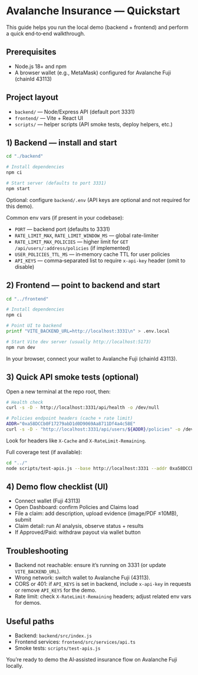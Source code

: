 # Avalanche Insurance — Quickstart

This guide helps you run the local demo (backend + frontend) and perform a quick end‑to‑end walkthrough.

## Prerequisites
- Node.js 18+ and npm
- A browser wallet (e.g., MetaMask) configured for Avalanche Fuji (chainId 43113)

## Project layout
- `backend/` — Node/Express API (default port 3331)
- `frontend/` — Vite + React UI
- `scripts/` — helper scripts (API smoke tests, deploy helpers, etc.)

## 1) Backend — install and start
```bash
cd "./backend"

# Install dependencies
npm ci

# Start server (defaults to port 3331)
npm start
```
Optional: configure `backend/.env` (API keys are optional and not required for this demo).

Common env vars (if present in your codebase):
- `PORT` — backend port (defaults to 3331)
- `RATE_LIMIT_MAX`, `RATE_LIMIT_WINDOW_MS` — global rate-limiter
- `RATE_LIMIT_MAX_POLICIES` — higher limit for `GET /api/users/:address/policies` (if implemented)
- `USER_POLICIES_TTL_MS` — in‑memory cache TTL for user policies
- `API_KEYS` — comma‑separated list to require `x-api-key` header (omit to disable)

## 2) Frontend — point to backend and start
```bash
cd "../frontend"

# Install dependencies
npm ci

# Point UI to backend
printf "VITE_BACKEND_URL=http://localhost:3331\n" > .env.local

# Start Vite dev server (usually http://localhost:5173)
npm run dev
```
In your browser, connect your wallet to Avalanche Fuji (chainId 43113).

## 3) Quick API smoke tests (optional)
Open a new terminal at the repo root, then:
```bash
# Health check
curl -s -D - http://localhost:3331/api/health -o /dev/null

# Policies endpoint headers (cache + rate limit)
ADDR="0xa58DCCb0F17279abD1d0D9069Aa8711Df4a4c58E"
curl -s -D - "http://localhost:3331/api/users/${ADDR}/policies" -o /dev/null
```
Look for headers like `X-Cache` and `X-RateLimit-Remaining`.

Full coverage test (if available):
```bash
cd "../"
node scripts/test-apis.js --base http://localhost:3331 --addr 0xa58DCCb0F17279abD1d0D9069Aa8711Df4a4c58E
```

## 4) Demo flow checklist (UI)
- Connect wallet (Fuji 43113)
- Open Dashboard: confirm Policies and Claims load
- File a claim: add description, upload evidence (image/PDF ≤10MB), submit
- Claim detail: run AI analysis, observe status + results
- If Approved/Paid: withdraw payout via wallet button

## Troubleshooting
- Backend not reachable: ensure it’s running on 3331 (or update `VITE_BACKEND_URL`).
- Wrong network: switch wallet to Avalanche Fuji (43113).
- CORS or 401: if `API_KEYS` is set in backend, include `x-api-key` in requests or remove `API_KEYS` for the demo.
- Rate limit: check `X-RateLimit-Remaining` headers; adjust related env vars for demos.

## Useful paths
- Backend: `backend/src/index.js`
- Frontend services: `frontend/src/services/api.ts`
- Smoke tests: `scripts/test-apis.js`

You’re ready to demo the AI‑assisted insurance flow on Avalanche Fuji locally.
